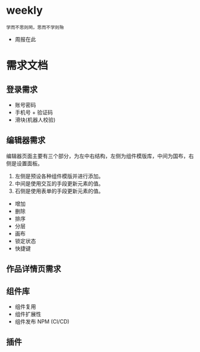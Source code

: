 # weekly

    学而不思则罔，思而不学则殆

- 周报在此 

# 需求文档
## 登录需求
- 账号密码
- 手机号 + 验证码
- 滑块(机器人校验)

## 编辑器需求
编辑器页面主要有三个部分，为左中右结构，左侧为组件模版库，中间为国布，右侧是设置面板。
1. 左侧是预设各种组件模版并进行添加。
2. 中间是使用交互的手段更新元素的值。
3. 石侧是使用表单的手段更新元素的值。

- 增加
- 删除
- 排序
- 分层
- 画布
- 锁定状态
- 快捷键

## 作品详情页需求

## 
## 组件库
- 组件复用
- 组件扩展性
- 组件发布 NPM (CI/CD)

## 插件

